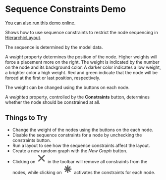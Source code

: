 <!--
 //////////////////////////////////////////////////////////////////////////////
 // @license
 // This demo file is part of yFiles for HTML 2.3.0.3.
 // Use is subject to license terms.
 //
 // Copyright (c) 2000-2020 by yWorks GmbH, Vor dem Kreuzberg 28,
 // 72070 Tuebingen, Germany. All rights reserved.
 //
 //////////////////////////////////////////////////////////////////////////////
-->
# Sequence Constraints Demo

[You can also run this demo online](https://live.yworks.com/demos/layout/sequenceconstraints/index.html).

Shows how to use sequence constraints to restrict the node sequencing in [HierarchicLayout](https://docs.yworks.com/yfileshtml/#/api/HierarchicLayout).

The sequence is determined by the model data.

A _weight_ property determines the position of the node. Higher weights will force a placement more on the right. The weight is indicated by the number on the node and its background color. A darker color indicates a low weight, a brighter color a high weight. Red and green indicate that the node will be forced at the first or last position, respectively.

The weight can be changed using the buttons on each node.

A _weighted_ property, controlled by the **Constraints** button, determines whether the node should be constrained at all.

## Things to Try

- Change the weight of the nodes using the buttons on the each node.
- Disable the sequence constraints for a node by unchecking the constraints button.
- Run a layout to see how the sequence constraints affect the layout.
- Create a new random graph with the _New Graph_ button.
- Clicking on ![](../../resources/icons/delete2-16.svg) in the toolbar will remove all constraints from the nodes, while clicking on ![](../../resources/icons/star-16.svg) activates the constraints for each node.
